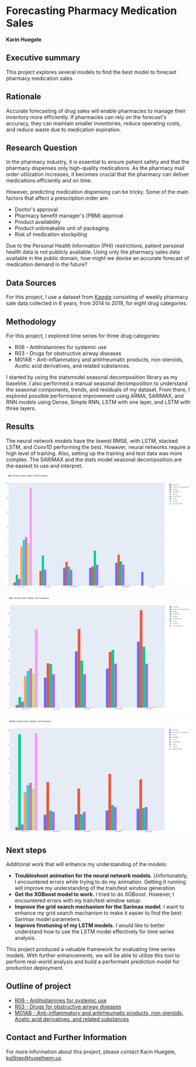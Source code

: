 # Forecasting Pharmacy Medication Sales

**Karin Huegele**

## Executive summary
This project explores several models to find the best model to forecast pharmacy medication sales.

## Rationale
Accurate forecasting of drug sales will enable pharmacies to manage their inventory more efficiently. If pharmacies can rely on the forecast's accuracy, they can maintain smaller inventories, reduce operating costs, and reduce waste due to medication expiration.

## Research Question
In the pharmacy industry, it is essential to ensure patient safety and that the pharmacy dispenses only high-quality medications. As the pharmacy mail order utilization increases, it becomes crucial that the pharmacy can deliver medications efficiently and on time.  

However, predicting medication dispensing can be tricky. Some of the main factors that affect a prescription order are:
* Doctor's approval
* Pharmacy benefit manager's (PBM) approval
* Product availability
* Product unbreakable unit of packaging
* Risk of medication stockpiling

Due to the Personal Health Information (PHI) restrictions, patient personal health data is not publicly available. Using only the pharmacy sales data available in the public domain, how might we devise an accurate forecast of medication demand in the future?

## Data Sources
For this project, I use a dataset from [Kaggle](https://www.kaggle.com/datasets/milanzdravkovic/pharma-sales-data) consisting of weekly pharmacy sale data collected in 6 years, from 2014 to 2019, for eight drug categories.

## Methodology
For this project, I explored time series for three drug categories:
* R06 - Antihistamines for systemic use
* R03 - Drugs for obstructive airway diseases
* M01AB - Anti-inflammatory and antirheumatic products, non-steroids, Acetic acid derivatives, and related substances.

I started by using the statsmodel seasonal decomposition library as my baseline. I also performed a manual seasonal decomposition to understand the seasonal components, trends, and residuals of my dataset. From there, I explored possible performance improvement using ARMA, SARIMAX, and RNN models using Dense, Simple RNN, LSTM with one layer, and LSTM with three layers.

## Results
The neural network models have the lowest RMSE, with LSTM, stacked LSTM, and Conv1D performing the best. However, neural networks require a high level of training. Also, setting up the training and test data was more complex. The SARIMAX and the stats model seasonal decomposition are the easiest to use and interpret. 

![Alt text](/notebooks/R06/R06-prediction-performance.png)

![Alt text](/notebooks/R03/R03-prediction-performance.png)

![Alt text](/notebooks/M01AB/M01AB-prediction-performance.png)

## Next steps
Additional work that will enhance my understanding of the models:
* **Troubleshoot animation for the neural network models.**  Unfortunately, I encountered errors while trying to do my animation. Getting it running will improve my understanding of the train/test window generation.
* **Get the XGBoost model to work.**  I tried to do XGBoost. However, I encountered errors with my train/test window setup.
* **Improve the grid search mechanism for the Sarimax model.**  I want to enhance my grid search mechanism to make it easier to find the best Sarimax model parameters.
* **Improve finetuning of my LSTM models.** I would like to better understand how to use the LSTM model effectively for time series analysis.

This project produced a valuable framework for evaluating time series models. With further enhancements, we will be able to utilize this tool to perform real-world analysis and build a performant prediction model for production deployment.

## Outline of project

- [R06 - Antihistamines for systemic use](https://github.com/kg5hqx/Capstone2/blob/master/notebooks/R06/Module-24-v3-R06.ipynb)
- [R03 - Drugs for obstructive airway diseases](https://github.com/kg5hqx/Capstone2/blob/master/notebooks/R03/Module-24-v3-R03.ipynb)
- [M01AB - Anti-inflammatory and antirheumatic products, non-steroids, Acetic acid derivatives, and related substances](https://github.com/kg5hqx/Capstone2/blob/master/notebooks/M01AB/Module-24-v3-M01AB.ipynb)

## Contact and Further Information
For more information about this project, please contact Karin Huegele, kg5hqx@hugelheim.us
